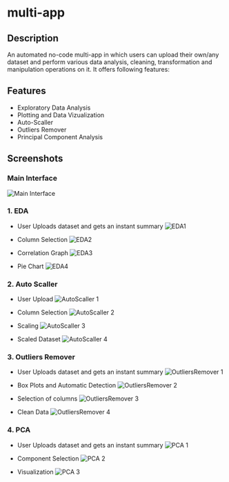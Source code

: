 # multi-app

## Description

An automated no-code multi-app in which users can upload their own/any dataset and perform various data analysis, cleaning, transformation and manipulation operations on it. It offers following features:

## Features

- Exploratory Data Analysis
- Plotting and Data Vizualization
- Auto-Scaller
- Outliers Remover
- Principal Component Analysis

## Screenshots

### Main Interface
![Main Interface](https://github.com/cddhant/multi-app/assets/70098886/df724faa-584b-4291-81cb-b0c697dbcdfd)

### 1. EDA
- User Uploads dataset and gets an instant summary
![EDA1](https://github.com/cddhant/multi-app/assets/70098886/22c430f3-8d8c-400d-b3bd-cd27ea95b852)

- Column Selection
![EDA2](https://github.com/cddhant/multi-app/assets/70098886/9c7ccbfa-0de4-4d80-885a-1578231fa5cf)

- Correlation Graph
![EDA3](https://github.com/cddhant/multi-app/assets/70098886/30443d02-b7ea-4973-b3cc-75935f16a461)

- Pie Chart
![EDA4](https://github.com/cddhant/multi-app/assets/70098886/0a1b08ce-c100-44fe-bd68-0828edc8f14b)


### 2. Auto Scaller
- User Upload
![AutoScaller 1](https://github.com/cddhant/multi-app/assets/70098886/53002398-b80f-451a-a5cd-f8140faf7e4d)
  
- Column Selection
![AutoScaller 2](https://github.com/cddhant/multi-app/assets/70098886/6be6d27e-58f1-49d4-944e-07572440d62e)
  
- Scaling
![AutoScaller 3](https://github.com/cddhant/multi-app/assets/70098886/6d6cac00-f31a-4779-b483-66d9261f44b1)

- Scaled Dataset
![AutoScaller 4](https://github.com/cddhant/multi-app/assets/70098886/155ceb39-b284-4702-aa7d-1a4ff38c3d27)

### 3. Outliers Remover
- User Uploads dataset and gets an instant summary
![OutliersRemover 1](https://github.com/cddhant/multi-app/assets/70098886/eed57130-52ee-4258-91ca-0d8d5fa8c946)

- Box Plots and Automatic Detection
![OutliersRemover 2](https://github.com/cddhant/multi-app/assets/70098886/22ad0e69-f5d4-4c30-9870-c3f3348b57c0)

- Selection of columns
![OutliersRemover 3](https://github.com/cddhant/multi-app/assets/70098886/3849f465-c42b-44f9-82cc-5712ba664b98)

- Clean Data
![OutliersRemover 4](https://github.com/cddhant/multi-app/assets/70098886/ec4ec444-d9a8-45e5-b77b-759760adc11d)

### 4. PCA
- User Uploads dataset and gets an instant summary
![PCA 1](https://github.com/cddhant/multi-app/assets/70098886/5d2b682b-4e30-4957-90b7-f1868ca422ca)

- Component Selection
![PCA 2](https://github.com/cddhant/multi-app/assets/70098886/ecfae081-7cd4-413f-9c7a-f24a446ca47f)

- Visualization
![PCA 3](https://github.com/cddhant/multi-app/assets/70098886/bcf3fa88-673c-4e96-be69-cad630923b50)



